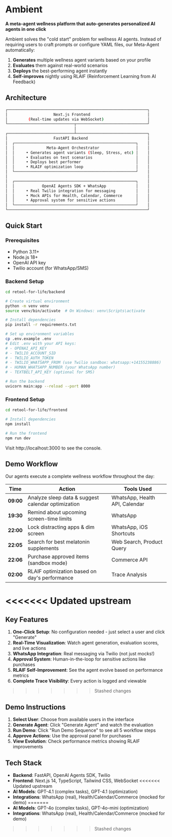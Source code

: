 # Ambient

**A meta-agent wellness platform that auto-generates personalized AI agents in one click**

Ambient solves the "cold start" problem for wellness AI agents. Instead of requiring users to craft prompts or configure YAML files, our Meta-Agent automatically:

1. **Generates** multiple wellness agent variants based on your profile
2. **Evaluates** them against real-world scenarios
3. **Deploys** the best-performing agent instantly
4. **Self-improves** nightly using RLAIF (Reinforcement Learning from AI Feedback)

## Architecture

```bash
┌─────────────────────────────────────────────────────────────┐
│                    Next.js Frontend                         │
│         (Real-time updates via WebSocket)                   │
└─────────────────────────────┬───────────────────────────────┘
                              │
┌─────────────────────────────┴───────────────────────────────┐
│                    FastAPI Backend                          │
│  ┌─────────────────────────────────────────────────────┐    │
│  │              Meta-Agent Orchestrator                │    │
│  │     • Generates agent variants (Sleep, Stress, etc) │    │
│  │     • Evaluates on test scenarios                   │    │
│  │     • Deploys best performer                        │    │
│  │     • RLAIF optimization loop                       │    │
│  └─────────────────────────────────────────────────────┘    │
│                                                             │
│  ┌─────────────────────────────────────────────────────┐    │
│  │            OpenAI Agents SDK + WhatsApp             │    │
│  │     • Real Twilio integration for messaging         │    │
│  │     • Mock APIs for Health, Calendar, Commerce      │    │
│  │     • Approval system for sensitive actions         │    │
│  └─────────────────────────────────────────────────────┘    │
└─────────────────────────────────────────────────────────────┘
```

## Quick Start

### Prerequisites
- Python 3.11+
- Node.js 18+
- OpenAI API key
- Twilio account (for WhatsApp/SMS)

### Backend Setup

```bash
cd retool-for-life/backend

# Create virtual environment
python -m venv venv
source venv/bin/activate  # On Windows: venv\Scripts\activate

# Install dependencies
pip install -r requirements.txt

# Set up environment variables
cp .env.example .env
# Edit .env with your API keys:
# - OPENAI_API_KEY
# - TWILIO_ACCOUNT_SID
# - TWILIO_AUTH_TOKEN
# - TWILIO_WHATSAPP_FROM (use Twilio sandbox: whatsapp:+14155238886)
# - HUMAN_WHATSAPP_NUMBER (your WhatsApp number)
# - TEXTBELT_API_KEY (optional for SMS)

# Run the backend
uvicorn main:app --reload --port 8000
```

### Frontend Setup

```bash
cd retool-for-life/frontend

# Install dependencies
npm install

# Run the frontend
npm run dev
```

Visit http://localhost:3000 to see the console.

## Demo Workflow

Our agents execute a complete wellness workflow throughout the day:

| Time | Action | Tools Used |
|------|--------|------------|
| **09:00** | Analyze sleep data & suggest calendar optimization | WhatsApp, Health API, Calendar |
| **19:30** | Remind about upcoming screen-time limits | WhatsApp |
| **22:00** | Lock distracting apps & dim screen | WhatsApp, iOS Shortcuts |
| **22:05** | Search for best melatonin supplements | Web Search, Product Query |
| **22:06** | Purchase approved items (sandbox mode) | Commerce API |
| **02:00** | RLAIF optimization based on day's performance | Trace Analysis |

<<<<<<< Updated upstream
=======
## Key Features

1. **One-Click Setup**: No configuration needed - just select a user and click "Generate"
2. **Real-Time Visualization**: Watch agent generation, evaluation scores, and live actions
3. **WhatsApp Integration**: Real messaging via Twilio (not just mocks!)
4. **Approval System**: Human-in-the-loop for sensitive actions like purchases
5. **RLAIF Self-Improvement**: See the agent evolve based on performance metrics
6. **Complete Trace Visibility**: Every action is logged and viewable
>>>>>>> Stashed changes

## Demo Instructions

1. **Select User**: Choose from available users in the interface
2. **Generate Agent**: Click "Generate Agent" and watch the evaluation
3. **Run Demo**: Click "Run Demo Sequence" to see all 5 workflow steps
4. **Approve Actions**: Use the approval panel for purchases
5. **View Evolution**: Check performance metrics showing RLAIF improvements

## Tech Stack

- **Backend**: FastAPI, OpenAI Agents SDK, Twilio
- **Frontend**: Next.js 14, TypeScript, Tailwind CSS, WebSocket
<<<<<<< Updated upstream
- **AI Models**: GPT-4.1 (complex tasks), GPT-4.1 (optimization)
- **Integrations**: WhatsApp (real), Health/Calendar/Commerce (mocked for demo)
=======
- **AI Models**: GPT-4o (complex tasks), GPT-4o-mini (optimization)
- **Integrations**: WhatsApp (real), Health/Calendar/Commerce (mocked for demo)
>>>>>>> Stashed changes
